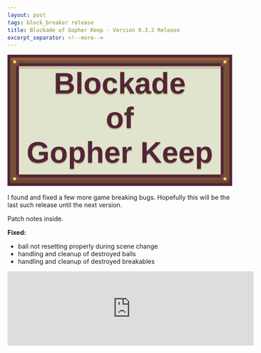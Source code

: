 ```yaml
---
layout: post
tags: block_breaker release
title: Blockade of Gopher Keep - Version 0.3.2 Release
excerpt_separator: <!--more-->
---
```

![placeholder logo](/assets/images/block-breaker/logo_placeholder.png)

I found and fixed a few more game breaking bugs. Hopefully this will be the last such release until the next version.

Patch notes inside.
<!--more-->

**Fixed:**
- ball not resetting properly during scene change
- handling and cleanup of destroyed balls
- handling and cleanup of destroyed breakables

<iframe frameborder="0" src="https://itch.io/embed/2244493?bg_color=ab5675&amp;fg_color=ffe7d6&amp;border_color=73464c" width="552" height="167"><a href="https://da-i0.itch.io/blockade-of-gopher-keep">Blockade of Gopher Keep by .〇.</a></iframe>